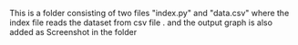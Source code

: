 This is a folder consisting of two files "index.py" and "data.csv" where the index file reads the dataset from csv file . and the output graph is also added as Screenshot in the folder 
